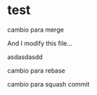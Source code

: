 # test

cambio para merge

And I modify this file...

asdasdasdd

cambio para rebase

cambio para squash commit